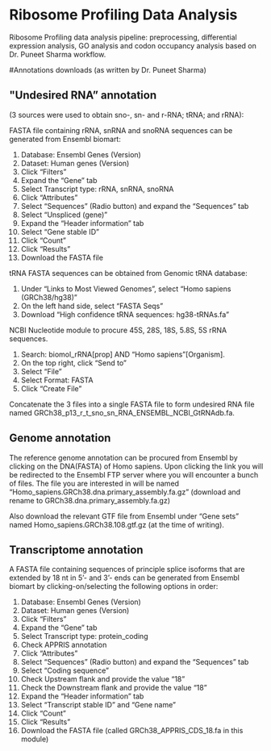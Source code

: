 # Ribosome Profiling Data Analysis

Ribosome Profiling data analysis pipeline: preprocessing, differential expression analysis, GO analysis and codon occupancy analysis based on Dr. Puneet Sharma workflow.

#Annotations downloads (as written by Dr. Puneet Sharma)

## "Undesired RNA” annotation 
(3 sources were used to obtain sno-, sn- and r-RNA; tRNA; and rRNA):

FASTA file containing rRNA, snRNA and snoRNA sequences can be generated from Ensembl biomart:
1.  Database: Ensembl Genes (Version)
2.  Dataset: Human genes (Version)
3.  Click “Filters”
4.  Expand the “Gene” tab
5.  Select Transcript type: rRNA, snRNA, snoRNA
6.  Click “Attributes”
7.  Select “Sequences” (Radio button) and expand the “Sequences” tab
8.  Select “Unspliced (gene)”
9.  Expand the “Header information” tab
10. Select “Gene stable ID”
11. Click “Count”
12. Click “Results”
13. Download the FASTA file

tRNA FASTA sequences can be obtained from Genomic tRNA database:
1. Under “Links to Most Viewed Genomes”, select “Homo sapiens (GRCh38/hg38)”
2. On the left hand side, select “FASTA Seqs”
3. Download “High confidence tRNA sequences: hg38-tRNAs.fa”

NCBI Nucleotide module to procure 45S, 28S, 18S, 5.8S, 5S rRNA sequences.
1. Search: biomol_rRNA[prop] AND “Homo sapiens”[Organism].
2. On the top right, click “Send to”
3. Select “File”
4. Select Format: FASTA
5. Click “Create File”

Concatenate the 3 files into a single FASTA file to form undesired RNA file named GRCh38_p13_r_t_sno_sn_RNA_ENSEMBL_NCBI_GtRNAdb.fa.

## Genome annotation
The reference genome annotation can be procured from Ensembl by clicking on the DNA(FASTA) of Homo sapiens. Upon clicking the link you will be redirected to the Ensembl FTP server where you will encounter a bunch of files. The file you are interested in will be named “Homo_sapiens.GRCh38.dna.primary_assembly.fa.gz” (download and rename to GRCh38.dna.primary_assembly.fa.gz)

Also download the relevant GTF file from Ensembl under “Gene sets” named Homo_sapiens.GRCh38.108.gtf.gz (at the time of writing).

## Transcriptome annotation
A FASTA file containing sequences of principle splice isoforms that are extended by 18 nt in 5’- and 3’- ends can be generated from Ensembl biomart by clicking-on/selecting the following options in order:

1. Database: Ensembl Genes (Version)
2.  Dataset: Human genes (Version)
3.  Click “Filters”
4.  Expand the “Gene” tab
5.  Select Transcript type: protein_coding
6.  Check APPRIS annotation
7.  Click “Attributes”
8.  Select “Sequences” (Radio button) and expand the “Sequences” tab
9.  Select “Coding sequence”
10. Check Upstream flank and provide the value “18”
11. Check the Downstream flank and provide the value “18”
12. Expand the “Header information” tab
13. Select “Transcript stable ID” and “Gene name”
14. Click “Count”
15. Click “Results”
16. Download the FASTA file (called GRCh38_APPRIS_CDS_18.fa in this module)
